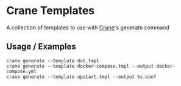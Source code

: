 # Crane Templates
A collection of templates to use with
[Crane](https://github.com/michaelsauter/crane)'s generate command


## Usage / Examples
```
crane generate --template dot.tmpl
crane generate --template docker-compose.tmpl --output docker-compose.yml
crane generate --template upstart.tmpl --output %s.conf
```
